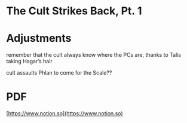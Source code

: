 # The Cult Strikes Back, Pt. 1

# Adjustments

remember that the cult always know where the PCs are, thanks to Talis taking Hagar’s hair

cult assaults Phlan to come for the Scale??

# PDF

[https://www.notion.so](https://www.notion.so)
